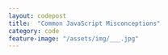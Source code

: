 ```yaml
---
layout: codepost
title:  "Common JavaScript Misconceptions"
category: code
feature-image: "/assets/img/___.jpg"
---
```

